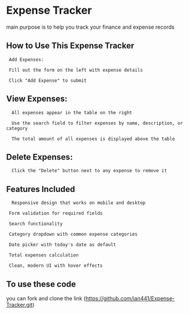 # Expense Tracker
   main purpose is to help you track your finance and expense records
   
## How to Use This Expense Tracker
     Add Expenses:

     Fill out the form on the left with expense details

     Click "Add Expense" to submit

## View Expenses:

      All expenses appear in the table on the right

      Use the search field to filter expenses by name, description, or category

      The total amount of all expenses is displayed above the table

## Delete Expenses:

      Click the "Delete" button next to any expense to remove it

## Features Included
      Responsive design that works on mobile and desktop

     Form validation for required fields

     Search functionality

     Category dropdown with common expense categories

     Date picker with today's date as default

     Total expenses calculation

     Clean, modern UI with hover effects

## To use these code 
   
   you can fork and clone the link (https://github.com/ian441/Expense-Tracker.git)